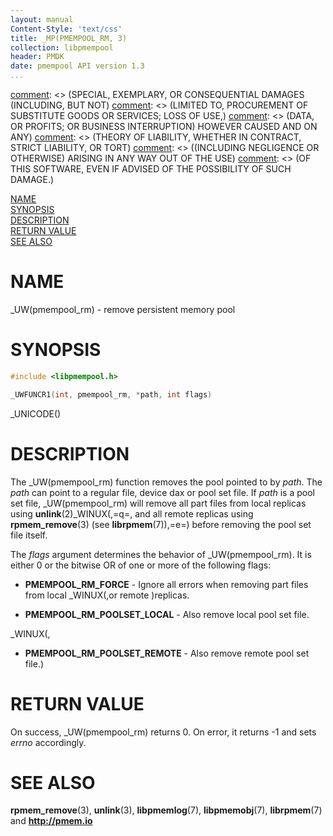 ```yaml
---
layout: manual
Content-Style: 'text/css'
title: _MP(PMEMPOOL_RM, 3)
collection: libpmempool
header: PMDK
date: pmempool API version 1.3
...
```


[comment]: <> (Copyright 2017, Intel Corporation)

[comment]: <> (Redistribution and use in source and binary forms, with or without)
[comment]: <> (modification, are permitted provided that the following conditions)
[comment]: <> (are met:)
[comment]: <> (    * Redistributions of source code must retain the above copyright)
[comment]: <> (      notice, this list of conditions and the following disclaimer.)
[comment]: <> (    * Redistributions in binary form must reproduce the above copyright)
[comment]: <> (      notice, this list of conditions and the following disclaimer in)
[comment]: <> (      the documentation and/or other materials provided with the)
[comment]: <> (      distribution.)
[comment]: <> (    * Neither the name of the copyright holder nor the names of its)
[comment]: <> (      contributors may be used to endorse or promote products derived)
[comment]: <> (      from this software without specific prior written permission.)

[comment]: <> (THIS SOFTWARE IS PROVIDED BY THE COPYRIGHT HOLDERS AND CONTRIBUTORS)
[comment]: <> ("AS IS" AND ANY EXPRESS OR IMPLIED WARRANTIES, INCLUDING, BUT NOT)
[comment]: <> (LIMITED TO, THE IMPLIED WARRANTIES OF MERCHANTABILITY AND FITNESS FOR)
[comment]: <> (A PARTICULAR PURPOSE ARE DISCLAIMED. IN NO EVENT SHALL THE COPYRIGHT)
[comment]: <> (OWNER OR CONTRIBUTORS BE LIABLE FOR ANY DIRECT, INDIRECT, INCIDENTAL,)
[comment]: <> (SPECIAL, EXEMPLARY, OR CONSEQUENTIAL DAMAGES (INCLUDING, BUT NOT)
[comment]: <> (LIMITED TO, PROCUREMENT OF SUBSTITUTE GOODS OR SERVICES; LOSS OF USE,)
[comment]: <> (DATA, OR PROFITS; OR BUSINESS INTERRUPTION) HOWEVER CAUSED AND ON ANY)
[comment]: <> (THEORY OF LIABILITY, WHETHER IN CONTRACT, STRICT LIABILITY, OR TORT)
[comment]: <> ((INCLUDING NEGLIGENCE OR OTHERWISE) ARISING IN ANY WAY OUT OF THE USE)
[comment]: <> (OF THIS SOFTWARE, EVEN IF ADVISED OF THE POSSIBILITY OF SUCH DAMAGE.)

[comment]: <> (pmempool_rm.3 -- man page for pool set management functions)

[NAME](#name)<br />
[SYNOPSIS](#synopsis)<br />
[DESCRIPTION](#description)<br />
[RETURN VALUE](#return-value)<br />
[SEE ALSO](#see-also)<br />


# NAME #

_UW(pmempool_rm) - remove persistent memory pool


# SYNOPSIS #

```c
#include <libpmempool.h>

_UWFUNCR1(int, pmempool_rm, *path, int flags)
```

_UNICODE()


# DESCRIPTION #

The _UW(pmempool_rm) function removes the pool pointed to by *path*. The *path*
can point to a regular file, device dax or pool set file. If *path* is a pool
set file, _UW(pmempool_rm) will remove all part files from local replicas
using **unlink**(2)_WINUX(,=q=, and all remote replicas using **rpmem_remove**(3)
(see **librpmem**(7)),=e=) before removing the pool set file itself.

The *flags* argument determines the behavior of _UW(pmempool_rm).
It is either 0 or the bitwise OR of one or more of the following flags:

+ **PMEMPOOL_RM_FORCE** - Ignore all errors when removing part files from
local _WINUX(,or remote )replicas.

+ **PMEMPOOL_RM_POOLSET_LOCAL** - Also remove local pool set file.

_WINUX(,
+ **PMEMPOOL_RM_POOLSET_REMOTE** - Also remove remote pool set file.)


# RETURN VALUE #

On success, _UW(pmempool_rm) returns 0. On error, it returns -1 and sets
*errno* accordingly.


# SEE ALSO #

**rpmem_remove**(3), **unlink**(3), **libpmemlog**(7),
**libpmemobj**(7), **librpmem**(7) and **<http://pmem.io>**
